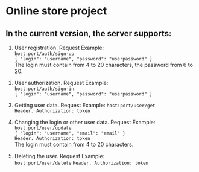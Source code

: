 # Online store project

## In the current version, the server supports:


1) User registration. Request Example:  
    `host:port/auth/sign-up`  
   `{
   "login": "username",
   "password": "userpassword"
   }`  
   The login must contain from 4 to 20 characters, the password from 6 to 20.

 
2) User authorization. Request Example:  
   `host:port/auth/sign-in`  
   `{
   "login": "username",
   "password": "userpassword"
   }`

   
3) Getting user data. Request Example:
   `host:port/user/get`  
   `Header. Authorization: token`


4) Changing the login or other user data. Request Example:  
    `host:port/user/update`  
    `{
    "login": "username",
    "email": "email"
    }`  
   `Header. Authorization: token`  
   The login must contain from 4 to 20 characters.


5) Deleting the user. Request Example:  
   `host:port/user/delete`
   `Header. Authorization: token` 
